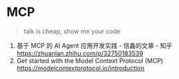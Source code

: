 # MCP

>    talk is cheap, show me your code



1.   基于 MCP 的 AI Agent 应用开发实践 - 信鑫的文章 - 知乎
     https://zhuanlan.zhihu.com/p/32750183539
2.   Get started with the Model Context Protocol (MCP) https://modelcontextprotocol.io/introduction